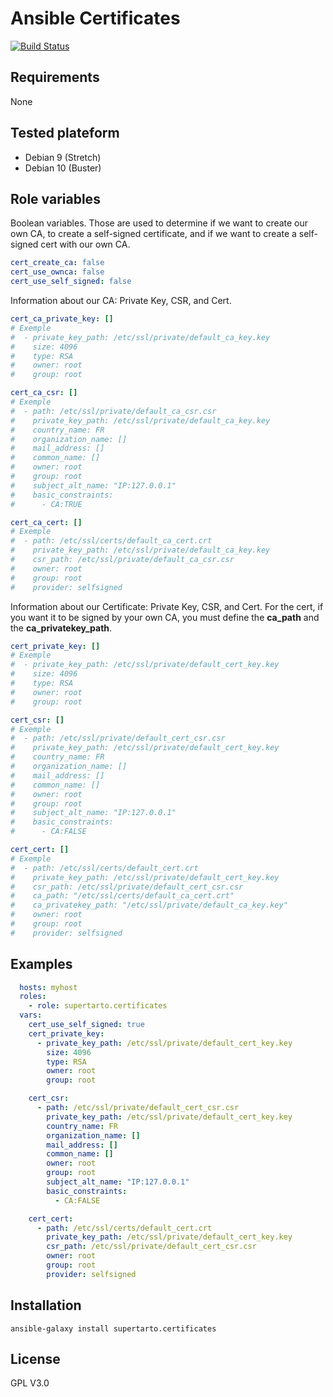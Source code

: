 # Ansible Certificates
[![Build Status](https://travis-ci.org/supertarto/ansible-certificates.svg?branch=master)](https://travis-ci.org/supertarto/ansible-certificates)

## Requirements
None

## Tested plateform
* Debian 9 (Stretch)
* Debian 10 (Buster)

## Role variables
Boolean variables. Those are used to determine if we want to create our own CA, to create a self-signed certificate, and if we want to create a self-signed cert with our own CA.
```yml
cert_create_ca: false
cert_use_ownca: false
cert_use_self_signed: false
```
Information about our CA: Private Key, CSR, and Cert. 
```yml
cert_ca_private_key: []
# Exemple
#  - private_key_path: /etc/ssl/private/default_ca_key.key
#    size: 4096
#    type: RSA
#    owner: root
#    group: root

cert_ca_csr: []
# Exemple
#  - path: /etc/ssl/private/default_ca_csr.csr
#    private_key_path: /etc/ssl/private/default_ca_key.key
#    country_name: FR
#    organization_name: []
#    mail_address: []
#    common_name: []
#    owner: root
#    group: root
#    subject_alt_name: "IP:127.0.0.1"
#    basic_constraints:
#      - CA:TRUE

cert_ca_cert: []
# Exemple
#  - path: /etc/ssl/certs/default_ca_cert.crt
#    private_key_path: /etc/ssl/private/default_ca_key.key
#    csr_path: /etc/ssl/private/default_ca_csr.csr
#    owner: root
#    group: root
#    provider: selfsigned
```
Information about our Certificate: Private Key, CSR, and Cert. For the cert, if you want it to be signed by your own CA, you must define the **ca_path** and the **ca_privatekey_path**.
```yml
cert_private_key: []
# Exemple
#  - private_key_path: /etc/ssl/private/default_cert_key.key
#    size: 4096
#    type: RSA
#    owner: root
#    group: root

cert_csr: []
# Exemple
#  - path: /etc/ssl/private/default_cert_csr.csr
#    private_key_path: /etc/ssl/private/default_cert_key.key
#    country_name: FR
#    organization_name: []
#    mail_address: []
#    common_name: []
#    owner: root
#    group: root
#    subject_alt_name: "IP:127.0.0.1"
#    basic_constraints:
#      - CA:FALSE

cert_cert: []
# Exemple
#  - path: /etc/ssl/certs/default_cert.crt
#    private_key_path: /etc/ssl/private/default_cert_key.key
#    csr_path: /etc/ssl/private/default_cert_csr.csr
#    ca_path: "/etc/ssl/certs/default_ca_cert.crt"
#    ca_privatekey_path: "/etc/ssl/private/default_ca_key.key"
#    owner: root
#    group: root
#    provider: selfsigned
```

## Examples
```yml
  hosts: myhost
  roles:
    - role: supertarto.certificates
  vars:
    cert_use_self_signed: true  
    cert_private_key:
      - private_key_path: /etc/ssl/private/default_cert_key.key
        size: 4096
        type: RSA
        owner: root
        group: root

    cert_csr:
      - path: /etc/ssl/private/default_cert_csr.csr
        private_key_path: /etc/ssl/private/default_cert_key.key
        country_name: FR
        organization_name: []
        mail_address: []
        common_name: []
        owner: root
        group: root
        subject_alt_name: "IP:127.0.0.1"
        basic_constraints:
          - CA:FALSE

    cert_cert:
      - path: /etc/ssl/certs/default_cert.crt
        private_key_path: /etc/ssl/private/default_cert_key.key
        csr_path: /etc/ssl/private/default_cert_csr.csr
        owner: root
        group: root
        provider: selfsigned
```
## Installation
```
ansible-galaxy install supertarto.certificates
```
## License
GPL V3.0
